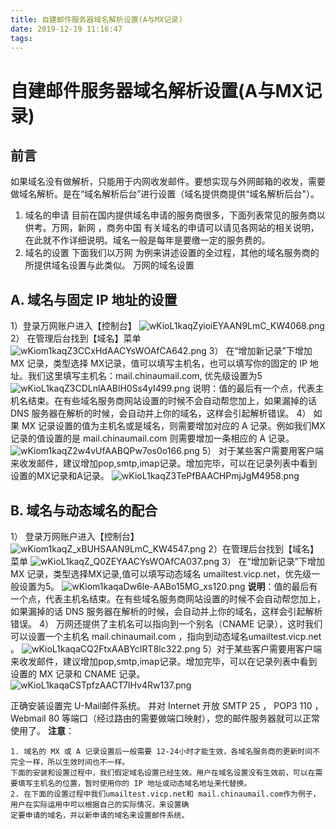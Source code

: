 ```yaml
---
title: 自建邮件服务器域名解析设置(A与MX记录)
date: 2019-12-19 11:16:47
tags:
---
```

# 自建邮件服务器域名解析设置(A与MX记录)
## 前言
如果域名没有做解析，只能用于内网收发邮件。要想实现与外网邮箱的收发，需要做域名解析。是在“域名解析后台”进行设置（域名提供商提供“域名解析后台"）。

1. 域名的申请
   目前在国内提供域名申请的服务商很多，下面列表常见的服务商以供考。万网，新网 ，商务中国
   有关域名的申请可以请见各网站的相关说明，在此就不作详细说明。域名一般是每年是要缴一定的服务费的。
2. 域名的设置
   下面我们以万网 为例来讲述设置的全过程，其他的域名服务商的所提供域名设置与此类似。
   万网的域名设置

## A. 域名与固定 IP 地址的设置


1）登录万网账户进入【控制台】
![wKioL1kaqZyioiEYAAN9LmC_KW4068.png](http://image.lichongbing.com/static/6476d42875fb8b3838c54f3db06dfded.png)
2） 在管理后台找到【域名】菜单
![wKiom1kaqZ3CCxHdAACYsWOAfCA642.png](http://image.lichongbing.com/static/fed524b51b5f011224924728b5890b82.png)
3） 在“增加新记录”下增加 MX 记录，类型选择 MX记录，值可以填写主机名，也可以填写你的固定的 IP 地址。我们这里填写主机名：mail.chinaumail.com, 优先级设置为5
![wKioL1kaqZ3CDLnlAABlH0Ss4yI499.png](http://image.lichongbing.com/static/66b361dd8606bfe72014493f68115a1e.png)
说明：值的最后有一个点，代表主机名结束。在有些域名服务商网站设置的时候不会自动帮您加上，如果漏掉的话 DNS 服务器在解析的时候，会自动并上你的域名，这样会引起解析错误。
4） 如果 MX 记录设置的值为主机名或是域名，则需要增加对应的 A 记录。例如我们MX记录的值设置的是 mail.chinaumail.com 则需要增加一条相应的 A 记录。
![wKiom1kaqZ2w4vUfAABQPw7os0o166.png](http://image.lichongbing.com/static/885d85fa5bd8b131632b5e9772137c38.png)
5） 对于某些客户需要用客户端来收发邮件，建议增加pop,smtp,imap记录。增加完毕，可以在记录列表中看到设置的MX记录和A记录。
![wKioL1kaqZ3TePfBAACHPmjJgM4958.png](http://image.lichongbing.com/static/0bd5b6ae89f43471e15f2c269d8c335b.png)
## B. 域名与动态域名的配合
1） 登录万网账户进入【控制台】
![wKiom1kaqZ_xBUHSAAN9LmC_KW4547.png](http://image.lichongbing.com/static/6476d42875fb8b3838c54f3db06dfded.png)
2）在管理后台找到【域名】菜单
![wKioL1kaqZ_Q0ZEYAACYsWOAfCA037.png](http://image.lichongbing.com/static/fed524b51b5f011224924728b5890b82.png)
3） 在“增加新记录”下增加 MX 记录，类型选择MX记录,值可以填写动态域名 umailtest.vicp.net，优先级一般设置为5。
![wKiom1kaqaDw6le-AABo15MG_xs120.png](http://image.lichongbing.com/static/ca804bffd9c76d7bd0d0c9557dd5994d.png)
**说明**：值的最后有一个点，代表主机名结束。在有些域名服务商网站设置的时候不会自动帮您加上，如果漏掉的话 DNS 服务器在解析的时候，会自动并上你的域名，这样会引起解析错误。
4） 万网还提供了主机名可以指向到一个别名（CNAME 记录），这时我们可以设置一个主机名 mail.chinaumail.com ，指向到动态域名umailtest.vicp.net 。
![wKioL1kaqaCQ2FtxAABYcIRT8lc322.png](http://image.lichongbing.com/static/f19ac02a6036fdf8f5c010ba21e3e2ed.png)
5）对于某些客户需要用客户端来收发邮件，建议增加pop,smtp,imap记录。增加完毕，可以在记录列表中看到设置的 MX 记录和 CNAME 记录。
![wKioL1kaqaCSTpfzAACT7IHv4Rw137.png](http://image.lichongbing.com/static/d385691c51f754079a7f52d075fc277b.png)

正确安装设置完 U-Mail邮件系统。 并对 Internet 开放 SMTP 25 ， POP3 110 ， Webmail 80 等端口（经过路由的需要做端口映射），您的邮件服务器就可以正常使用了。
**注意**：

    1. 域名的 MX 或 A 记录设置后一般需要 12-24小时才能生效，各域名服务商的更新时间不完全一样，所以生效时间也不一样。
    下面的安装和设置过程中，我们假定域名设置已经生效。用户在域名设置没有生效前，可以在需要填写主机名的位置，暂时使用你的 IP 地址或动态域名地址来代替换。
    2. 在下面的设置过程中我们umailtest.vicp.net和 mail.chinaumail.com作为例子，用户在实际运用中可以根据自己的实际情况，来设置确
    定要申请的域名，并以新申请的域名来设置邮件系统。
    
